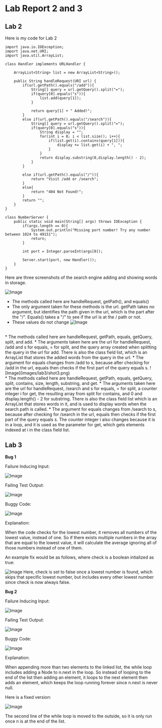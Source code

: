 # Lab Report 2 and 3

## Lab 2

Here is my code for Lab 2

```
import java.io.IOException;
import java.net.URI;
import java.util.ArrayList;

class Handler implements URLHandler {

    ArrayList<String> list = new ArrayList<String>();

    public String handleRequest(URI url) {
        if(url.getPath().equals("/add")){
            String[] query = url.getQuery().split("=");
            if(query[0].equals("s")){
                list.add(query[1]);
            }

            return query[1] + " Added!";
        }
        else if(url.getPath().equals("/search")){
            String[] query = url.getQuery().split("=");
            if(query[0].equals("s")){
                String display = "";
                for(int i = 0; i < list.size(); i++){
                    if(list.get(i).contains(query[1])){
                        display += list.get(i) + ", ";
                    }
                }
                return display.substring(0,display.length() - 2);
            }
        }

        else if(url.getPath().equals("/")){
            return "Visit /add or /search";
        }
        else{
            return "404 Not Found!";
        }
        return "";
    }
}

class NumberServer {
    public static void main(String[] args) throws IOException {
        if(args.length == 0){
            System.out.println("Missing port number! Try any number between 1024 to 49151");
            return;
        }

        int port = Integer.parseInt(args[0]);

        Server.start(port, new Handler());
    }
}

```

Here are three screenshots of the search engine adding and showing words in storage.

![Image](images/lab3/shot1.png)
</br>
* The methods called here are handleRequest, getPath(), and equals()
* The only argument taken for these methods is the url. getPath takes no argument, but identifies the path given in the url, which is the part after the "/". Equals() takes a "/" to see if the url is at the / path or not. 
*   These values do not change
![Image](images/lab3/shot2.png)
<br/>
* The methods called here are handleRequest, getPath, equals, getQuery, split, and add.
* The arguments taken here are the url for handleRequest, /add and s for equals, = for split, and the query array created when splitting the query in the url for add. There is also the class field list, which is an ArrayList that stores the added words from the query in the url.
* The argument for equals changes from /add to s, because after checking for /add in the url, equals then checks if the first part of the query equals s.
![Image](images/lab3/shot3.png)
<br/>
* The methods called here are handleRequest, getPath, equals, getQuery, split, contains, size, length, substring, and get.
* The arguments taken here are the url for handleRequest, /search and s for equals, = for split, a counter integer i for get, the resulting array from split for contains, and 0 and display.length() - 2 for substring. There is also the class field list which is an ArrayList that stores words in it, and is used to display words when the search path is called.
* The argument for equals changes from /search to s, because after checking for /search in the url, equals then checks if the first part of the query equals s. The counter integer i also changes because it is in a loop, and it is used as the parameter for get, which gets elements indexed at i in the class field list.

## Lab 3

**Bug 1**

Failure Inducing Input:

![Image](images/lab3/bug1%20failure.png)

Failing Test Output:

![Image](images/lab3/bug%201%20symptom.png)

Buggy Code:

![Image](images/lab3/bug%201%20bug.png)

Explanation:

When the code checks for the lowest number, it removes all numbers of the lowest value, instead of one. So if there exists multiple numbers in the array that are equal to the lowest value, it will calculate the average ignoring all of those numbers instead of one of them.

An example fix would be as follows, where check is a boolean intialized as true:

![Image](images/lab3/bug%201%20fix.png)
Here, check is set to false once a lowest number is found, which skips that specific lowest number, but includes every other lowest number since check is now always false.

**Bug 2**

Failure Inducing Input:

![Image](images/lab3/bug%202%20failure.png)

Failing Test Output:

![Image](images/lab3/bug%202%20symptom.png)

Buggy Code:

![Image](images/lab3/bug%202%20bug.png)

Explanation:

When appending more than two elements to the linked list, the while loop includes adding a Node to n.next in the loop. So instead of looping to the end of the list then adding an element, it loops to the next element then adds an element, which keeps the loop running forever since n.next is never null.

Here is a fixed version:

![Image](images/lab3/bug%202%20fix.png)

The second line of the while loop is moved to the outside, so it is only run once n is at the end of the list.